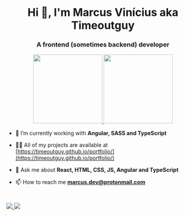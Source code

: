 <h1 align="center">Hi 👋, I'm Marcus Vinícius aka Timeoutguy</h1>
<h3 align="center">A frontend (sometimes backend) developer</h3>

<div align="center">
  <a href="https://github.com/timeoutguy">
  <img height="180em" src="https://github-readme-stats.vercel.app/api?username=timeoutguy&show_icons=true&theme=tokyonight&include_all_commits=true&count_private=true"/>
  <img height="180em" src="https://github-readme-stats.vercel.app/api/top-langs/?username=timeoutguy&layout=compact&langs_count=7&theme=tokyonight"/>
  </a>
</div>

- 🌱 I’m currently working with **Angular, SASS and TypeScript**

- 👨‍💻 All of my projects are available at [https://timeoutguy.github.io/portfolio/](https://timeoutguy.github.io/portfolio/)

- 💬 Ask me about **React, HTML, CSS, JS, Angular and TypeScript**

- 📫 How to reach me **marcus.dev@protonmail.com**

#

<div>
    <a href="mailto:marcus.dev@protonmail.com">
        <img src="https://img.shields.io/badge/ProtonMail-8B89CC?style=for-the-badge&logo=protonmail&logoColor=white">
    </a>
    <a href="https://www.linkedin.com/in/ezvyny/" target="_blank">
        <img src="https://img.shields.io/badge/LinkedIn-0077B5?style=for-the-badge&logo=linkedin&logoColor=white">
    </a>
</div>


